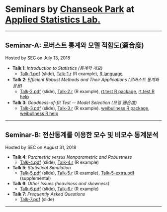 # Seminars by [Chanseok Park](https://sites.google.com/view/appliedstat) at [Applied Statistics Lab.](https://sites.google.com/view/appliedstatlab)
---

## Seminar-A: 로버스트 통계와 모델 적합도(適合度)
Hosted by SEC on July 13, 2018 
- **Talk 1**:  *Introduction to Statistics (통계학 개요)*  
    - [Talk-1.pdf](Talk-1.pdf) (slide), [Talk-1.r](R/Talk-1.r) (R example), [R language](https://cloud.r-project.org/)  
- **Talk 2**: *Efficient Robust Methods and Their Applications (로버스트 통계와 응용)* 
    - [Talk-2.pdf](Talk-2.pdf) (slide), [Talk-2.r](R/Talk-2.r) (R example), [rt.test R package](https://cran.r-project.org/web/packages/rt.test/), [rt.test R help](https://rdrr.io/cran/rt.test)
- **Talk 3**: *Goodness-of-fit Test -- Model Selection (모델 適合度)* 
    - [Talk-3.pdf](Talk-3.pdf) (slide), [Talk-3.r](R/Talk-3.r) (R example). [weibullness R package](https://cran.r-project.org/web/packages/weibullness/), [weibullness R help](https://rdrr.io/cran/weibullness)
    
---
## Seminar-B: 전산통계를 이용한 모수 및 비모수 통계분석
Hosted by SEC on August 31, 2018 
- **Talk 4**:  *Parametric versus Nonparametric and Robustness*  
    - [Talk-4.pdf](Talk-4.pdf) (slide), [Talk-4.r](R/Talk-4.r) (R example) 
- **Talk 5**:  *Statistical Simulation*  
    - [Talk-5.pdf](Talk-5.pdf) (slide), [Talk-5.r](R/Talk-5.r) (R example), [Talk-5-extra.pdf](Talk-5-extra.pdf) (supplemental)
- **Talk 6**:  *Other Issues (heaviness and skewness)* 
    - [Talk-6.pdf](Talk-6.pdf) (slide), [Talk-6.r](R/Talk-6.r) (R example) 
- **Talk 7**:  *Frequently Asked Questions*
    - [Talk-7.pdf](Talk-7.pdf) (slide)
---

